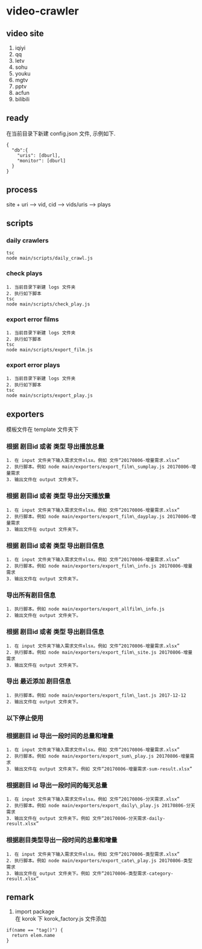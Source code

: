 # video-crawler

## video site
1. iqiyi  
2. qq  
3. letv  
4. sohu  
5. youku  
6. mgtv  
7. pptv  
8. acfun  
9. bilibili  

## ready
在当前目录下新建 config.json 文件, 示例如下.  
  ```
  {
    "db":{
      "uris": [dburl],
      "monitor": [dburl]
    }
  }
  ```

## process
  site + uri --> vid, cid --> vids/uris --> plays

## scripts

### daily crawlers
  ```
  tsc
  node main/scripts/daily_crawl.js
  ```

### check plays
  ```
  1. 当前目录下新建 logs 文件夹
  2. 执行如下脚本
  tsc
  node main/scripts/check_play.js
  ```

### export error films
  ```
  1. 当前目录下新建 logs 文件夹
  2. 执行如下脚本
  tsc
  node main/scripts/export_film.js
  ```

### export error plays
  ```
  1. 当前目录下新建 logs 文件夹
  2. 执行如下脚本
  tsc
  node main/scripts/export_play.js
  ```

## exporters
模板文件在 template 文件夹下

### 根据 剧目id 或者 类型 导出播放总量

  ```
  1. 在 input 文件夹下输入需求文件xlsx。例如 文件“20170806-增量需求.xlsx”
  2. 执行脚本。例如 node main/exporters/export_film\_sumplay.js 20170806-增量需求
  3. 输出文件在 output 文件夹下。
  ```

### 根据 剧目id 或者 类型 导出分天播放量

  ```
  1. 在 input 文件夹下输入需求文件xlsx。例如 文件“20170806-增量需求.xlsx”
  2. 执行脚本。例如 node main/exporters/export_film\_dayplay.js 20170806-增量需求
  3. 输出文件在 output 文件夹下。
  ```

### 根据 剧目id 或者 类型 导出剧目信息

  ```
  1. 在 input 文件夹下输入需求文件xlsx。例如 文件“20170806-增量需求.xlsx”
  2. 执行脚本。例如 node main/exporters/export_film\_info.js 20170806-增量需求
  3. 输出文件在 output 文件夹下。
  ```

### 导出所有剧目信息

  ```
  1. 执行脚本。例如 node main/exporters/export_allfilm\_info.js
  2. 输出文件在 output 文件夹下。
  ```

### 根据 剧目id 或者 类型 导出剧目信息

  ```
  1. 在 input 文件夹下输入需求文件xlsx。例如 文件“20170806-增量需求.xlsx”
  2. 执行脚本。例如 node main/exporters/export_film\_site.js 20170806-增量需求
  3. 输出文件在 output 文件夹下。
  ```

### 导出 最近添加 剧目信息

  ```
  1. 执行脚本。例如 node main/exporters/export_film\_last.js 2017-12-12
  2. 输出文件在 output 文件夹下。
  ```

### 以下停止使用

### 根据剧目 id 导出一段时间的总量和增量
  ```
  1. 在 input 文件夹下输入需求文件xlsx。例如 文件“20170806-增量需求.xlsx”
  2. 执行脚本。例如 node main/exporters/export_sum\_play.js 20170806-增量需求
  3. 输出文件在 output 文件夹下。例如 文件“20170806-增量需求-sum-result.xlsx”
  ```

### 根据剧目 id 导出一段时间的每天总量
  ```
  1. 在 input 文件夹下输入需求文件xlsx。例如 文件“20170806-分天需求.xlsx”
  2. 执行脚本。例如 node main/exporters/export_daily\_play.js 20170806-分天需求
  3. 输出文件在 output 文件夹下。例如 文件“20170806-分天需求-daily-result.xlsx”
  ```

### 根据剧目类型导出一段时间的总量和增量
  ```
  1. 在 input 文件夹下输入需求文件xlsx。例如 文件“20170806-类型需求.xlsx”
  2. 执行脚本。例如 node main/exporters/export_cate\_play.js 20170806-类型需求
  3. 输出文件在 output 文件夹下。例如 文件“20170806-类型需求-category-result.xlsx”
  ```
  
## remark
  1. import package      
  在 korok 下 korok_factory.js 文件添加    
  ```
  if(name == "tag()") {
    return elem.name
  }
  ```
  